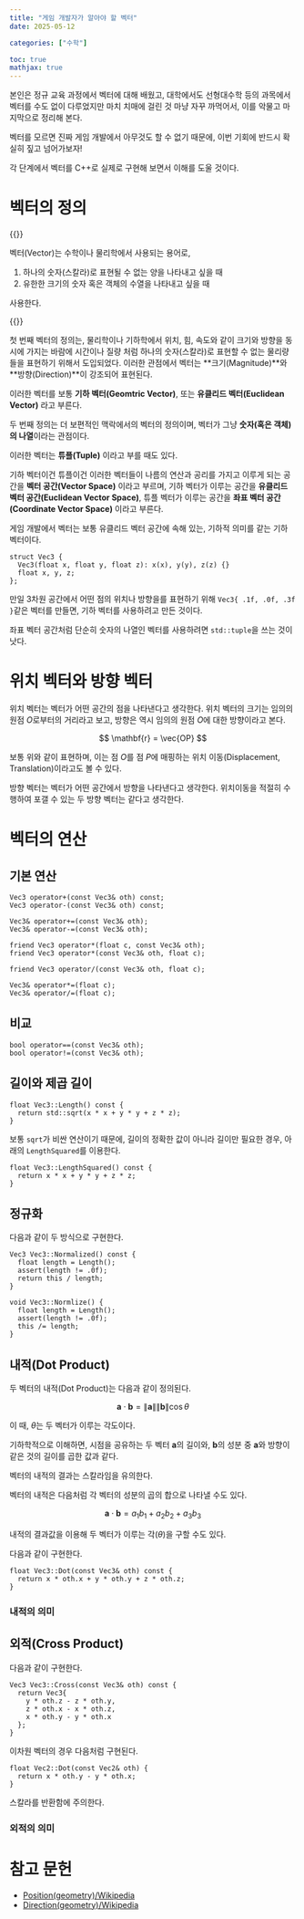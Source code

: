 ```yaml
---
title: "게임 개발자가 알아야 할 벡터"
date: 2025-05-12

categories: ["수학"]

toc: true
mathjax: true
---
```


본인은 정규 교육 과정에서 벡터에 대해 배웠고, 대학에서도 선형대수학 등의 과목에서 벡터를 수도 없이 다루었지만 마치 치매에 걸린 것 마냥 자꾸 까먹어서, 이를 악물고 마지막으로 정리해 본다.

벡터를 모르면 진짜 게임 개발에서 아무것도 할 수 없기 때문에, 이번 기회에 반드시 확실히 짚고 넘어가보자!

각 단계에서 벡터를 C++로 실제로 구현해 보면서 이해를 도울 것이다.

# 벡터의 정의

{{<admo title="벡터의 정의">}}

벡터(Vector)는 수학이나 물리학에서 사용되는 용어로, 

1. 하나의 숫자(스칼라)로 표현될 수 없는 양을 나타내고 싶을 때
2. 유한한 크기의 숫자 혹은 객체의 수열을 나타내고 싶을 때

사용한다.

{{</admo>}}

첫 번째 벡터의 정의는, 물리학이나 기하학에서 위치, 힘, 속도와 같이 크기와 방향을 동시에 가지는 바람에 시간이나 질량 처럼 하나의 숫자(스칼라)로 표현할 수 없는 물리량들을 표현하기 위해서 도입되었다. 이러한 관점에서 벡터는 **크기(Magnitude)**와 **방향(Direction)**이 강조되어 표현된다.

이러한 벡터를 보통 **기하 벡터(Geomtric Vector)**, 또는 **유클리드 벡터(Euclidean Vector)** 라고 부른다.

두 번째 정의는 더 보편적인 맥락에서의 벡터의 정의이며, 벡터가 그냥 **숫자(혹은 객체)의 나열**이라는 관점이다.

이러한 벡터는 **튜플(Tuple)** 이라고 부를 때도 있다.

기하 벡터이건 튜플이건 이러한 벡터들이 나름의 연산과 공리를 가지고 이루게 되는 공간을 **벡터 공간(Vector Space)** 이라고 부르며, 기하 벡터가 이루는 공간을 **유클리드 벡터 공간(Euclidean Vector Space)**, 튜플 벡터가 이루는 공간을 **좌표 벡터 공간(Coordinate Vector Space)** 이라고 부른다.

게임 개발에서 벡터는 보통 유클리드 벡터 공간에 속해 있는, 기하적 의미를 같는 기하 벡터이다.

```cpp{lineNos=false}
struct Vec3 {
  Vec3(float x, float y, float z): x(x), y(y), z(z) {}
  float x, y, z;
};
```

만일 3차원 공간에서 어떤 점의 위치나 방향을를 표현하기 위해 `Vec3{ .1f, .0f, .3f }`같은 벡터를 만들면, 기하 벡터를 사용하려고 만든 것이다.

좌표 벡터 공간처럼 단순히 숫자의 나열인 벡터를 사용하려면 `std::tuple`을 쓰는 것이 낫다.

# 위치 벡터와 방향 벡터

위치 벡터는 벡터가 어떤 공간의 점을 나타낸다고 생각한다. 위치 벡터의 크기는 임의의 원점 $O$로부터의 거리라고 보고, 방향은 역시 임의의 원점 $O$에 대한 방향이라고 본다.

$$
\mathbf{r} = \vec{OP}
$$

보통 위와 같이 표현하며, 이는 점 $O$를 점 $P$에 매핑하는 위치 이동(Displacement, Translation)이라고도 볼 수 있다.

방향 벡터는 벡터가 어떤 공간에서 방향을 나타낸다고 생각한다. 위치이동을 적절히 수행하여 포갤 수 있는 두 방향 벡터는 같다고 생각한다. 

# 벡터의 연산

## 기본 연산

```cpp{lineNos=false}
Vec3 operator+(const Vec3& oth) const;
Vec3 operator-(const Vec3& oth) const;

Vec3& operator+=(const Vec3& oth);
Vec3& operator-=(const Vec3& oth);
```

```cpp{lineNos=false}
friend Vec3 operator*(float c, const Vec3& oth);
friend Vec3 operator*(const Vec3& oth, float c);

friend Vec3 operator/(const Vec3& oth, float c);

Vec3& operator*=(float c);
Vec3& operator/=(float c);
```

## 비교 

```cpp{lineNos=false}
bool operator==(const Vec3& oth);
bool operator!=(const Vec3& oth);
```

## 길이와 제곱 길이

```cpp{lineNos=false}
float Vec3::Length() const {
  return std::sqrt(x * x + y * y + z * z);
}
```

보통 `sqrt`가 비싼 연산이기 때문에, 길이의 정확한 값이 아니라 길이만 필요한 경우, 아래의 `LengthSquared`를 이용한다.

```cpp{lineNos=false}
float Vec3::LengthSquared() const {
  return x * x + y * y + z * z;
}
```

## 정규화

다음과 같이 두 방식으로 구현한다.

```cpp{lineNos=false}
Vec3 Vec3::Normalized() const {
  float length = Length();
  assert(length != .0f);
  return this / length;
}
```

```cpp{lineNos=false}
void Vec3::Normlize() {
  float length = Length();
  assert(length != .0f);
  this /= length;
}
```

## 내적(Dot Product)

두 벡터의 내적(Dot Product)는 다음과 같이 정의된다.

$$
\mathbf{a} \cdot \mathbf{b} = \left\|\mathbf{a}\right\|\left\|\mathbf{b}\right\|\cos{\theta}
$$

이 때, $\theta$는 두 벡터가 이루는 각도이다.

기하학적으로 이해하면, 시점을 공유하는 두 벡터 $\mathbf{a}$의 길이와, $\mathbf{b}$의 성분 중 $\mathbf{a}$와 방향이 같은 것의 길이를 곱한 값과 같다.

벡터의 내적의 결과는 스칼라임을 유의한다.

벡터의 내적은 다음처럼 각 벡터의 성분의 곱의 합으로 나타낼 수도 있다.

$$
\mathbf{a}\cdot\mathbf{b} = a_1b_1 + a_2b_2 + a_3b_3
$$

내적의 결과값을 이용해 두 벡터가 이루는 각($\theta$)을 구할 수도 있다.

다음과 같이 구현한다.

```cpp{lineNos=false}
float Vec3::Dot(const Vec3& oth) const {
  return x * oth.x + y * oth.y + z * oth.z;
}
```

### 내적의 의미

## 외적(Cross Product)

다음과 같이 구현한다.

```cpp{lineNos=false}
Vec3 Vec3::Cross(const Vec3& oth) const {
  return Vec3{
    y * oth.z - z * oth.y,
    z * oth.x - x * oth.z,
    x * oth.y - y * oth.x
  };
}
```

이차원 벡터의 경우 다음처럼 구현된다.

```cpp{lineNos=false}
float Vec2::Dot(const Vec2& oth) {
  return x * oth.y - y * oth.x;
}
```

스칼라를 반환함에 주의한다.

### 외적의 의미

# 참고 문헌

* [Position(geometry)/Wikipedia](https://en.wikipedia.org/wiki/Position_(geometry))
* [Direction(geometry)/Wikipedia](https://en.wikipedia.org/wiki/Direction_(geometry))


